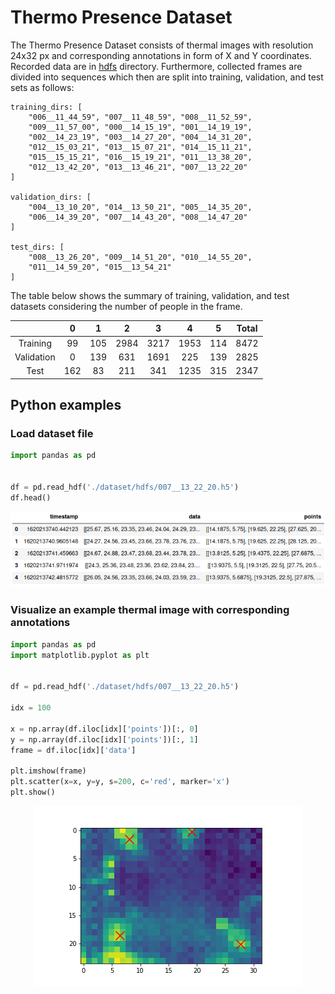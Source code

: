# Thermo Presence Dataset

The Thermo Presence Dataset consists of thermal images with resolution 24x32 px and corresponding annotations in form of X and Y coordinates. Recorded data are in [hdfs](./hdfs) directory. Furthermore, collected frames are divided into sequences which then are split into training, validation, and test sets as follows:

```
training_dirs: [
    "006__11_44_59", "007__11_48_59", "008__11_52_59", 
    "009__11_57_00", "000__14_15_19", "001__14_19_19", 
    "002__14_23_19", "003__14_27_20", "004__14_31_20", 
    "012__15_03_21", "013__15_07_21", "014__15_11_21", 
    "015__15_15_21", "016__15_19_21", "011__13_38_20", 
    "012__13_42_20", "013__13_46_21", "007__13_22_20"
]

validation_dirs: [
    "004__13_10_20", "014__13_50_21", "005__14_35_20", 
    "006__14_39_20", "007__14_43_20", "008__14_47_20"
]

test_dirs: [
    "008__13_26_20", "009__14_51_20", "010__14_55_20", 
    "011__14_59_20", "015__13_54_21"
]
```

The table below shows the summary of training, validation, and test datasets considering the number of people in the frame.

<div align="center">

|            |  0  |  1  |   2  |   3  |   4  |  5  | Total |
|:----------:|:---:|:---:|:----:|:----:|:----:|:---:|:-----:|
|  Training  |  99 | 105 | 2984 | 3217 | 1953 | 114 |  8472 |
| Validation |  0  | 139 |  631 | 1691 |  225 | 139 |  2825 |
|    Test    | 162 |  83 |  211 |  341 | 1235 | 315 |  2347 |

</div>

## Python examples

### Load dataset file

```python
import pandas as pd


df = pd.read_hdf('./dataset/hdfs/007__13_22_20.h5')
df.head()
```

<p align="center">
    <img src="../README/df_head.png" />
</p>


### Visualize an example thermal image with corresponding annotations

```python
import pandas as pd
import matplotlib.pyplot as plt


df = pd.read_hdf('./dataset/hdfs/007__13_22_20.h5')

idx = 100

x = np.array(df.iloc[idx]['points'])[:, 0]
y = np.array(df.iloc[idx]['points'])[:, 1]
frame = df.iloc[idx]['data']

plt.imshow(frame)
plt.scatter(x=x, y=y, s=200, c='red', marker='x')
plt.show()
```

<p align="center">
    <img src="../README/frame_with_annotations.png" />
</p>
